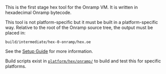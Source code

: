This is the first stage hex tool for the Onramp VM. It is written in hexadecimal Onramp bytecode.

This tool is not platform-specific but it must be built in a platform-specific way. Relative to the root of the Onramp source tree, the output must be placed in:

```
build/intermediate/hex-0-onramp/hex.oe
```

See the [Setup Guide](../../../docs/setup-guide.md) for more information.

Build scripts exist in [`platform/hex/onramp/`](../../../platform/hex/onramp/) to build and test this for specific platforms.
